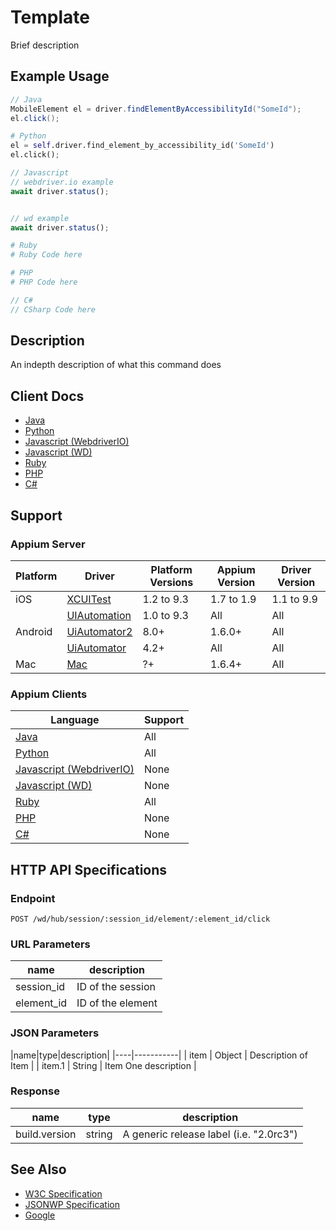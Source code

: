 # Template

Brief description
## Example Usage

```java
// Java
MobileElement el = driver.findElementByAccessibilityId("SomeId");
el.click();

```
```python
# Python
el = self.driver.find_element_by_accessibility_id('SomeId')
el.click();

```
```javascript
// Javascript
// webdriver.io example
await driver.status();


// wd example
await driver.status();

```
```ruby
# Ruby
# Ruby Code here

```
```php
# PHP
# PHP Code here

```
```csharp
// C#
// CSharp Code here

```

## Description

An indepth description of what this command does


## Client Docs

* [Java](https://seleniumhq.github.io/selenium/docs/api/java/org/openqa/selenium/WebElement.html#click--)
* [Python](https://github.com/appium/python-client)
* [Javascript (WebdriverIO)](http://webdriver.io/index.html)
* [Javascript (WD)](https://github.com/admc/wd/releases)
* [Ruby](https://github.com/appium/ruby_lib/releases/latest)
* [PHP](https://github.com/appium/php-client/releases/latest-)
* [C#](https://github.com/appium/appium)

## Support

### Appium Server

|Platform|Driver|Platform Versions|Appium Version|Driver Version|
|--------|----------------|------|--------------|--------------|
| iOS | [XCUITest](/docs/en/drivers/ios-xcuitest.md) | 1.2 to 9.3 | 1.7 to 1.9 | 1.1 to 9.9 |
|  | [UIAutomation](/docs/en/drivers/ios-uiautomation.md) | 1.0 to 9.3 | All | All |
| Android | [UiAutomator2](/docs/en/drivers/android-uiautomator2.md) | 8.0+ | 1.6.0+ | All |
|  | [UiAutomator](/docs/en/drivers/android-uiautomator.md) | 4.2+ | All | All |
| Mac | [Mac](/docs/en/drivers/mac.md) | ?+ | 1.6.4+ | All |

### Appium Clients 

|Language|Support|
|--------|-------|
|[Java](https://github.com/appium/java-client/releases/latest)| All |
|[Python](https://github.com/appium/python-client/releases/latest)| All |
|[Javascript (WebdriverIO)](http://webdriver.io/index.html)| None |
|[Javascript (WD)](https://github.com/admc/wd/releases/latest)| None |
|[Ruby](https://github.com/appium/ruby_lib/releases/latest)| All |
|[PHP](https://github.com/appium/php-client/releases/latest)| None |
|[C#](https://github.com/appium/appium-dotnet-driver/releases/latest)| None |

## HTTP API Specifications

### Endpoint

`POST /wd/hub/session/:session_id/element/:element_id/click`

### URL Parameters

|name|description|
|----|-----------|
|session_id|ID of the session|
|element_id|ID of the element|


### JSON Parameters

|name|type|description|
|----|-----------|
| item | Object | Description of Item |
| item.1 | String | Item One description |


### Response

|name|type|description|
|----|----|-----------|
| build.version | string | A generic release label (i.e. "2.0rc3") |

## See Also

* [W3C Specification](https://www.w3.org/TR/webdriver/#element-click)
* [JSONWP Specification](https://github.com/SeleniumHQ/selenium/wiki/JsonWireProtocol#sessionsessionidelementidclick)
* [Google](http://www.google.com)
